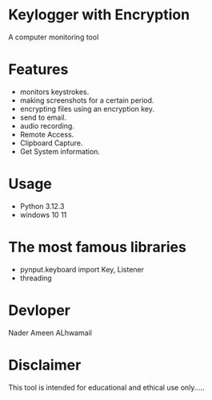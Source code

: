 # Keylogger with Encryption
A computer monitoring tool

# Features
* monitors keystrokes.
* making screenshots for a certain period.
* encrypting files using an encryption key.
* send to email.
* audio recording.
* Remote Access.
* Clipboard Capture.
* Get System information.

# Usage
* Python 3.12.3
* windows 10 11

# The most famous libraries
* pynput.keyboard import Key, Listener
* threading

# Devloper
Nader Ameen ALhwamail

# Disclaimer
This tool is intended for educational and ethical use only.....
